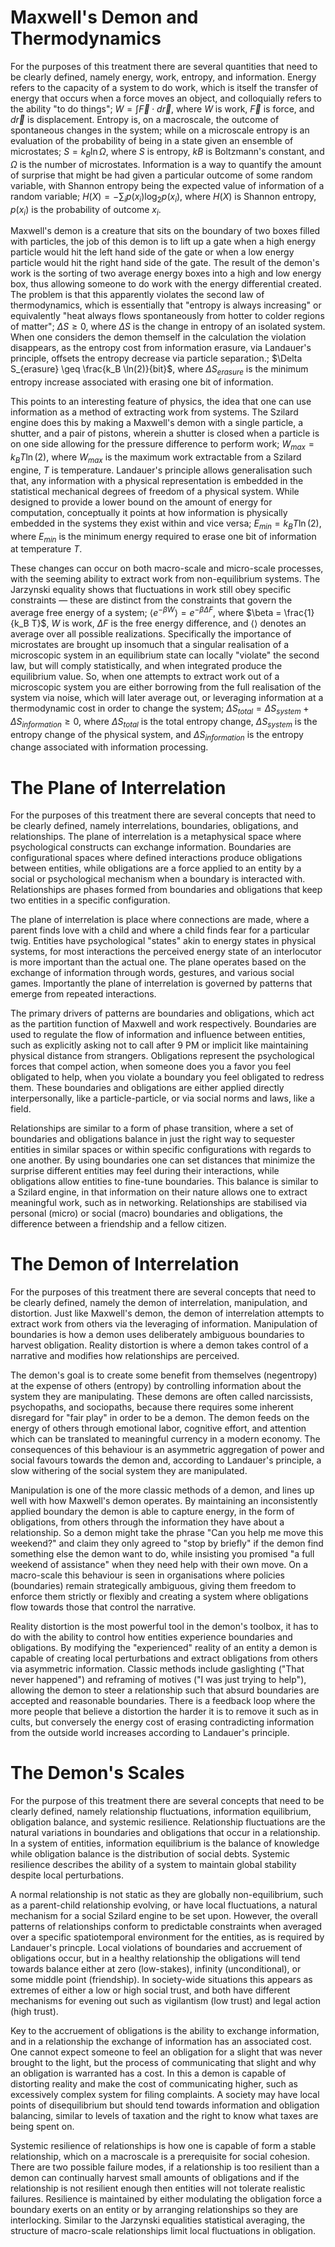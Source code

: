 # Maxwell's Demon and Thermodynamics

For the purposes of this treatment there are several quantities that need to be clearly defined, namely energy, work, entropy, and information. Energy refers to the capacity of a system to do work, which is itself the transfer of energy that occurs when a force moves an object, and colloquially refers to the ability "to do things"; $W = \int \vec{F} \cdot d\vec{r}$, where $W$ is work, $\vec{F}$ is force, and $d\vec{r}$ is displacement. Entropy is, on a macroscale, the outcome of spontaneous changes in the system; while on a microscale entropy is an evaluation of the probability of being in a state given an ensemble of microstates; $S = k_B \ln \Omega$, where $S$ is entropy, $kB$ is Boltzmann's constant, and $\Omega$ is the number of microstates. Information is a way to quantify the amount of surprise that might be had given a particular outcome of some random variable, with Shannon entropy being the expected value of information of a random variable; $H(X) = -\sum_{i} {p(x_i) \log_2 p(x_i)}$, where $H(X)$ is Shannon entropy, $p(x_i)$ is the probability of outcome $x_i$.

Maxwell's demon is a creature that sits on the boundary of two boxes filled with particles, the job of this demon is to lift up a gate when a high energy particle would hit the left hand side of the gate or when a low energy particle would hit the right hand side of the gate. The result of the demon's work is the sorting of two average energy boxes into a high and low energy box, thus allowing someone to do work with the energy differential created. The problem is that this apparently violates the second law of thermodynamics, which is essentially that "entropy is always increasing" or equivalently "heat always flows spontaneously from hotter to colder regions of matter"; $\Delta S \geq 0$, where $\Delta S$ is the change in entropy of an isolated system. When one considers the demon themself in the calculation the violation disappears, as the entropy cost from information erasure, via Landauer's principle, offsets the entropy decrease via particle separation.; $\Delta S_{erasure} \geq \frac{k_B \ln(2)}{bit}$, where $\Delta S_{erasure}$ is the minimum entropy increase associated with erasing one bit of information.

This points to an interesting feature of physics, the idea that one can use information as a method of extracting work from systems. The Szilard engine does this by making a Maxwell's demon with a single particle, a shutter, and a pair of pistons, wherein a shutter is closed when a particle is on one side allowing for the pressure difference to perform work; $W_{max} = k_B T \ln(2)$, where $W_{max}$ is the maximum work extractable from a Szilard engine, $T$ is temperature. Landauer's principle allows generalisation such that, any information with a physical representation is embedded in the statistical mechanical degrees of freedom of a physical system. While designed to provide a lower bound on the amount of energy for computation, conceptually it points at how information is physically embedded in the systems they exist within and vice versa; $E_{min} = k_B T \ln(2)$, where $E_{min}$ is the minimum energy required to erase one bit of information at temperature $T$.

These changes can occur on both macro-scale and micro-scale processes, with the seeming ability to extract work from non-equilibrium systems. The Jarzynski equality shows that fluctuations in work still obey specific constraints — these are distinct from the constraints that govern the average free energy of a system; $\langle e^{-\beta W} \rangle = e^{-\beta \Delta F}$, where $\beta = \frac{1}{k_B T}$, $W$ is work, $\Delta F$ is the free energy difference, and $\langle \rangle$ denotes an average over all possible realizations.  Specifically the importance of microstates are brought up insomuch that a singular realisation of a microscopic system in an equilibrium state can locally "violate" the second law, but will comply statistically, and when integrated produce the equilibrium value. So, when one attempts to extract work out of a microscopic system you are either borrowing from the full realisation of the system via noise, which will later average out, or leveraging information at a thermodynamic cost in order to change the system; $\Delta S_{total} = \Delta S_{system} + \Delta S_{information} \geq 0$, where $\Delta S_{total}$ is the total entropy change, $\Delta S_{system}$ is the entropy change of the physical system, and $\Delta S_{information}$ is the entropy change associated with information processing.

# The Plane of Interrelation

For the purposes of this treatment there are several concepts that need to be clearly defined, namely interrelations, boundaries, obligations, and relationships. The plane of interrelation is a metaphysical space where psychological constructs can exchange information. Boundaries are configurational spaces where defined interactions produce obligations between entities, while obligations are a force applied to an entity by a social or psychological mechanism when a boundary is interacted with. Relationships are phases formed from boundaries and obligations that keep two entities in a specific configuration.

The plane of interrelation is place where connections are made, where a parent finds love with a child and where a child finds fear for a particular twig. Entities have psychological "states" akin to energy states in physical systems, for most interactions the perceived energy state of an interlocutor is more important than the actual one. The plane operates based on the exchange of information through words, gestures, and various social games. Importantly the plane of interrelation is governed by patterns that emerge from repeated interactions.

The primary drivers of patterns are boundaries and obligations, which act as the partition function of Maxwell and work respectively. Boundaries are used to regulate the flow of information and influence between entities, such as explicitly asking not to call after 9 PM or implicit like maintaining physical distance from strangers. Obligations represent the psychological forces that compel action, when someone does you a favor you feel obligated to help, when you violate a boundary you feel obligated to redress them. These boundaries and obligations are either applied directly interpersonally, like a particle-particle, or via social norms and laws, like a field.

Relationships are similar to a form of phase transition, where a set of boundaries and obligations balance in just the right way to sequester entities in similar spaces or within specific configurations with regards to one another. By using boundaries one can set distances that minimize the surprise different entities may feel during their interactions, while obligations allow entities to fine-tune boundaries. This balance is similar to a Szilard engine, in that information on their nature allows one to extract meaningful work, such as in networking. Relationships are stabilised via personal (micro) or social (macro) boundaries and obligations, the difference between a friendship and a fellow citizen. 

# The Demon of Interrelation

For the purposes of this treatment there are several concepts that need to be clearly defined, namely the demon of interrelation, manipulation, and distortion. Just like Maxwell's demon, the demon of interrelation attempts to extract work from others via the leveraging of information. Manipulation of boundaries is how a demon uses deliberately ambiguous boundaries to harvest obligation. Reality distortion is where a demon takes control of a narrative and modifies how relationships are perceived.

The demon's goal is to create some benefit from themselves (negentropy) at the expense of others (entropy) by controlling information about the system they are manipulating. These demons are often called narcissists, psychopaths, and sociopaths, because there requires some inherent disregard for "fair play" in order to be a demon. The demon feeds on the energy of others through emotional labor, cognitive effort, and attention which can be translated to meaningful currency in a modern economy. The consequences of this behaviour is an asymmetric aggregation of power and social favours towards the demon and, according to Landauer's principle, a slow withering of the social system they are manipulated. 

Manipulation is one of the more classic methods of a demon, and lines up well with how Maxwell's demon operates. By maintaining an inconsistently applied boundary the demon is able to capture energy, in the form of obligations, from others through the information they have about a relationship. So a demon might take the phrase "Can you help me move this weekend?" and claim they only agreed to "stop by briefly" if the demon find something else the demon want to do, while insisting you promised "a full weekend of assistance" when they need help with their own move. On a macro-scale this behaviour is seen in organisations where policies (boundaries) remain strategically ambiguous, giving them freedom to enforce them strictly or flexibly and creating a system where obligations flow towards those that control the narrative.

Reality distortion is the most powerful tool in the demon's toolbox, it has to do with the ability to control how entities experience boundaries and obligations. By modifying the "experienced" reality of an entity a demon is capable of creating local perturbations and extract obligations from others via asymmetric information. Classic methods include gaslighting ("That never happened") and reframing of motives ("I was just trying to help"), allowing the demon to steer a relationship such that absurd boundaries are accepted and reasonable boundaries. There is a feedback loop where the more people that believe a distortion the harder it is to remove it such as in cults, but conversely the energy cost of erasing contradicting information from the outside world increases according to Landauer's principle.

# The Demon's Scales

For the purpose of this treatment there are several concepts that need to be clearly defined, namely relationship fluctuations, information equilibrium, obligation balance, and systemic resilience. Relationship fluctuations are the natural variations in boundaries and obligations that occur in a relationship. In a system of entities, information equilibrium is the balance of knowledge while obligation balance is the distribution of social debts. Systemic resilience describes the ability of a system to maintain global stability despite local perturbations.

A normal relationship is not static as they are globally non-equilibrium, such as a parent-child relationship evolving, or have local fluctuations, a natural mechanism for a social Szilard engine to be set upon. However, the overall patterns of relationships conform to predictable constraints when averaged over a specific spatiotemporal environment for the entities, as is required by Landauer's princple. Local violations of boundaries and accruement of obligations occur, but in a healthy relationship the obligations will tend towards balance either at zero (low-stakes), infinity (unconditional), or some middle point (friendship). In society-wide situations this appears as extremes of either a low or high social trust, and both have different mechanisms for evening out such as vigilantism (low trust) and legal action (high trust).

Key to the accruement of obligations is the ability to exchange information, and in a relationship the exchange of information has an associated cost. One cannot expect someone to feel an obligation for a slight that was never brought to the light, but the process of communicating that slight and why an obligation is warranted has a cost. In this a demon is capable of distorting reality and make the cost of communicating higher, such as excessively complex system for filing complaints. A society may have local points of disequilibrium but should tend towards information and obligation balancing, similar to levels of taxation and the right to know what taxes are being spent on.

Systemic resilience of relationships is how one is capable of form a stable relationship, which on a macroscale is a prerequisite for social cohesion. There are two possible failure modes, if a relationship is too resilient than a demon can continually harvest small amounts of obligations and if the relationship is not resilient enough then entities will not tolerate realistic failures. Resilience is maintained by either modulating the obligation force a boundary exerts on an entity or by arranging relationships so they are interlocking. Similar to the Jarzynski equalities statistical averaging, the structure of macro-scale relationships limit local fluctuations in obligation.
